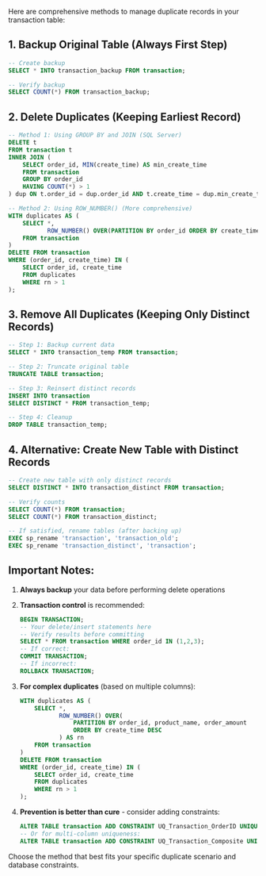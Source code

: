Here are comprehensive methods to manage duplicate records in your transaction table:

## 1. Backup Original Table (Always First Step)

```SQL
-- Create backup
SELECT * INTO transaction_backup FROM transaction;

-- Verify backup
SELECT COUNT(*) FROM transaction_backup;
```

## 2. Delete Duplicates (Keeping Earliest Record)

```SQL
-- Method 1: Using GROUP BY and JOIN (SQL Server)
DELETE t
FROM transaction t
INNER JOIN (
    SELECT order_id, MIN(create_time) AS min_create_time
    FROM transaction
    GROUP BY order_id
    HAVING COUNT(*) > 1
) dup ON t.order_id = dup.order_id AND t.create_time = dup.min_create_time;

-- Method 2: Using ROW_NUMBER() (More comprehensive)
WITH duplicates AS (
    SELECT *,
           ROW_NUMBER() OVER(PARTITION BY order_id ORDER BY create_time) AS rn
    FROM transaction
)
DELETE FROM transaction
WHERE (order_id, create_time) IN (
    SELECT order_id, create_time
    FROM duplicates
    WHERE rn > 1
);
```

## 3. Remove All Duplicates (Keeping Only Distinct Records)

```SQL
-- Step 1: Backup current data
SELECT * INTO transaction_temp FROM transaction;

-- Step 2: Truncate original table
TRUNCATE TABLE transaction;

-- Step 3: Reinsert distinct records
INSERT INTO transaction
SELECT DISTINCT * FROM transaction_temp;

-- Step 4: Cleanup
DROP TABLE transaction_temp;
```

## 4. Alternative: Create New Table with Distinct Records

```SQL
-- Create new table with only distinct records
SELECT DISTINCT * INTO transaction_distinct FROM transaction;

-- Verify counts
SELECT COUNT(*) FROM transaction;
SELECT COUNT(*) FROM transaction_distinct;

-- If satisfied, rename tables (after backing up)
EXEC sp_rename 'transaction', 'transaction_old';
EXEC sp_rename 'transaction_distinct', 'transaction';
```

## Important Notes:

1. **Always backup** your data before performing delete operations
2. **Transaction control** is recommended:
    
    ```SQL
    BEGIN TRANSACTION;
    -- Your delete/insert statements here
    -- Verify results before committing
    SELECT * FROM transaction WHERE order_id IN (1,2,3);
    -- If correct:
    COMMIT TRANSACTION;
    -- If incorrect:
    ROLLBACK TRANSACTION;
    ```
    
3. **For complex duplicates** (based on multiple columns):
    
    ```SQL
    WITH duplicates AS (
        SELECT *,
               ROW_NUMBER() OVER(
                   PARTITION BY order_id, product_name, order_amount
                   ORDER BY create_time DESC
               ) AS rn
        FROM transaction
    )
    DELETE FROM transaction
    WHERE (order_id, create_time) IN (
        SELECT order_id, create_time
        FROM duplicates
        WHERE rn > 1
    );
    ```
    
4. **Prevention is better than cure** - consider adding constraints:
    
    ```SQL
    ALTER TABLE transaction ADD CONSTRAINT UQ_Transaction_OrderID UNIQUE (order_id);
    -- Or for multi-column uniqueness:
    ALTER TABLE transaction ADD CONSTRAINT UQ_Transaction_Composite UNIQUE (order_id, product_name);
    ```
    

Choose the method that best fits your specific duplicate scenario and database constraints.
